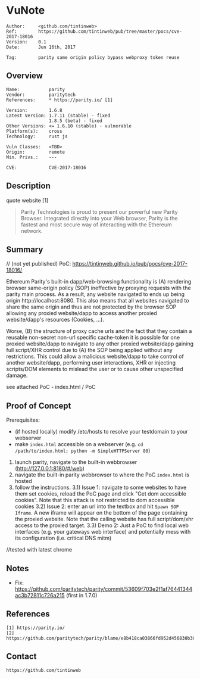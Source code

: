 VuNote
======

    Author:     <github.com/tintinweb>
    Ref:        https://github.com/tintinweb/pub/tree/master/pocs/cve-2017-18016
    Version:    0.1
    Date:       Jun 16th, 2017
    
    Tag:        parity same origin policy bypass webproxy token reuse

Overview
--------

    Name:           parity
    Vendor:         paritytech
    References:     * https://parity.io/ [1]
    
    Version:        1.6.8
    Latest Version: 1.7.11 (stable) - fixed
					1.8.5 (beta) - fixed
    Other Versions: <= 1.6.10 (stable) - vulnerable
    Platform(s):    cross
    Technology:     rust js

    Vuln Classes:   <TBD>
    Origin:         remote
    Min. Privs.:    ---

    CVE:            CVE-2017-18016



Description
---------

quote website [1]

>Parity Technologies is proud to present our powerful new Parity Browser. Integrated directly into your Web browser, Parity is the fastest and most secure way of interacting with the Ethereum network.


Summary 
-------

// (not yet published) PoC: https://tintinweb.github.io/pub/pocs/cve-2017-18016/

Ethereum Parity's built-in dapp/web-browsing functionality is (A) 
rendering browser same-origin policy (SOP) ineffective by proxying 
requests with the parity main process. As a result, any website 
navigated to ends up being origin http://localhost:8080. This also means
that all websites navigated to share the same origin and thus are not 
protected by the browser SOP allowing any proxied website/dapp to access
another proxied website/dapp's resources (Cookies, ...).

Worse, (B) the structure of proxy cache urls and the fact that they 
contain a reusable non-secret non-url specific cache-token it is 
possible for one proxied website/dapp to navigate to any other proxied
website/dapp gaining full script/XHR control due to (A) the SOP being
applied without any restrictions. This could allow a malicious
website/dapp to take control of another website/dapp, performing user
interactions, XHR or injecting scripts/DOM elements to mislead the
user or to cause other unspecified damage.


see attached PoC - index.html / PoC
    

Proof of Concept
----------------

Prerequisites: 

* (if hosted locally) modify /etc/hosts to resolve your testdomain to your webserver
* make `index.html` accessible on a webserver (e.g. `cd /path/to/index.html; python -m SimpleHTTPServer 80`)

1) launch parity, navigate to the built-in webbrowser (http://127.0.0.1:8180/#/web)
2) navigate the built-in parity webbrowser to where the PoC `index.html` is hosted
3) follow the instructions. 
3.1) Issue 1: navigate to some websites to have them set cookies, reload the PoC page and click "Get dom accessible cookies". Note that this attack is not restricted to dom accessible cookies
3.2) Issue 2: enter an url into the textbox and hit `Spawn SOP Iframe`. A new iframe will appear on the bottom of the page containing the proxied website. Note that the calling website has full script/dom/xhr access to the proxied target.
3.3) Demo 2: Just a PoC to find local web interfaces (e.g. your gateways web interface) and potentially mess with its configuration (i.e. critical DNS mitm)

//tested with latest chrome
 
Notes
-----

* Fix:  https://github.com/paritytech/parity/commit/53609f703e2f1af76441344ac3b72811c726a215 (first in 1.7.0)

References
----------

    [1] https://parity.io/
    [2] https://github.com/paritytech/parity/blame/e8b418ca03866fd952d456830b30e9225c81035a/dapps/src/web.rs


Contact
-------

    https://github.com/tintinweb
